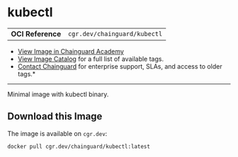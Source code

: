 <!--monopod:start-->
# kubectl
| | |
| - | - |
| **OCI Reference** | `cgr.dev/chainguard/kubectl` |


* [View Image in Chainguard Academy](https://edu.chainguard.dev/chainguard/chainguard-images/reference/kubectl/overview/)
* [View Image Catalog](https://console.enforce.dev/images/catalog) for a full list of available tags.
* [Contact Chainguard](https://www.chainguard.dev/chainguard-images) for enterprise support, SLAs, and access to older tags.*

---
<!--monopod:end-->

<!--overview:start-->
Minimal image with kubectl binary.
<!--overview:end-->

<!--getting:start-->
## Download this Image
The image is available on `cgr.dev`:

```
docker pull cgr.dev/chainguard/kubectl:latest
```
<!--getting:end-->

<!--body:start-->
<!--body:end-->
